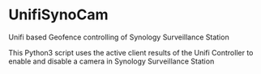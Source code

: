 # UnifiSynoCam
Unifi based Geofence controlling of Synology Surveillance Station

This Python3 script uses the active client results of the Unifi Controller to enable and disable a camera in Synology Surveillance Station
